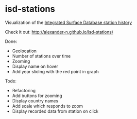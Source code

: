 isd-stations
============
Visualization of the [Integrated Surface Database station history](/parse_data/isd-history.txt)

Check it out: http://alexander-n.github.io/isd-stations/

Done:
 * Geolocation
 * Number of stations over time
 * Zooming
 * Display name on hover
 * Add year sliding with the red point in graph

Todo:
 * Refactoring
 * Add buttons for zooming
 * Display country names
 * Add scale which responds to zoom
 * Display recorded data from station on click
